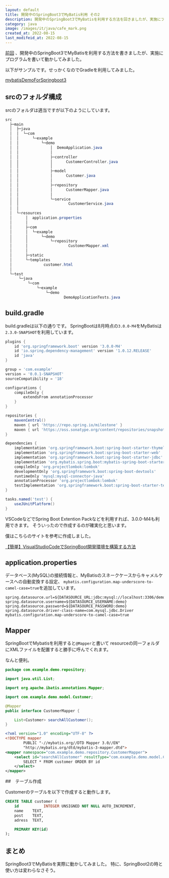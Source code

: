 ```yaml
---
layout: default
title: 開発中のSpringBoot3でMyBatis利用 その2
description: 開発中のSpringBoot3でMyBatisを利用する方法を回きましたが、実施にプログラムを書いて動かしてみました。
category: java
image: /images/it/java/cafe_mark.png
created_at: 2022-08-15
last_modifeid_at: 2022-08-15
---
```


[前回](https://mtaketani113.github.io/it/java/springBoot3WithMyBatis.html)
、開発中のSpringBoot3でMyBatisを利用する方法を書きましたが、実施にプログラムを書いて動かしてみました。

以下がサンプルです。せっかくなのでGradleを利用してみました。

[mybatisDemoForSpringboot3](https://github.com/mtaketani113/mybatisDemoForSpringboot3/tree/0.0.1)

## srcのフォルダ構成
srcのフォルダは適当ですが以下のようにしています。

```Java
src
  ├─main
  │  ├─java
  │  │  └─com
  │  │      └─example
  │  │          └─demo
  │  │              │  DemoApplication.java
  │  │              │
  │  │              ├─controller
  │  │              │      CustomerController.java
  │  │              │
  │  │              ├─model
  │  │              │      Customer.java
  │  │              │
  │  │              ├─repository
  │  │              │      CustomerMapper.java
  │  │              │
  │  │              └─service
  │  │                      CustomerService.java
  │  │
  │  └─resources
  │      │  application.properties
  │      │
  │      ├─com
  │      │  └─example
  │      │      └─demo
  │      │          └─repository
  │      │                  CustomerMapper.xml
  │      │
  │      ├─static
  │      └─templates
  │              customer.html
  │
  └─test
      └─java
          └─com
              └─example
                  └─demo
                          DemoApplicationTests.java
```

## build.gradle

build.gradleは以下の通りです。
SpringBootは8月時点の`3.0.0-M4`をMyBatisは`2.3.0-SNAPSHOT`を利用しています。

```groovy
plugins {
	id 'org.springframework.boot' version '3.0.0-M4'
	id 'io.spring.dependency-management' version '1.0.12.RELEASE'
	id 'java'
}

group = 'com.example'
version = '0.0.1-SNAPSHOT'
sourceCompatibility = '18'

configurations {
	compileOnly {
		extendsFrom annotationProcessor
	}
}

repositories {
	mavenCentral()
	maven { url 'https://repo.spring.io/milestone' }
	maven { url 'https://oss.sonatype.org/content/repositories/snapshots' }
}

dependencies {
	implementation 'org.springframework.boot:spring-boot-starter-thymeleaf'
	implementation 'org.springframework.boot:spring-boot-starter-web'
	implementation 'org.springframework.boot:spring-boot-starter-jdbc'
	implementation 'org.mybatis.spring.boot:mybatis-spring-boot-starter:2.3.0-SNAPSHOT'
	compileOnly 'org.projectlombok:lombok'
	developmentOnly 'org.springframework.boot:spring-boot-devtools'
	runtimeOnly 'mysql:mysql-connector-java'
	annotationProcessor 'org.projectlombok:lombok'
	testImplementation 'org.springframework.boot:spring-boot-starter-test'
}

tasks.named('test') {
	useJUnitPlatform()
}
```

VSCodeなどでSpring Boot Extention Packなどを利用すれば、3.0.0-M4も利用できます。
そういったので作成するのが確実化と思います。

僕はこちらのサイトを参考に作成しました。

[【簡単】VisualStudioCodeでSpringBoot開発環境を構築する方法](https://blackbird-blog.com/vsc-springboot-start)

## application.properties

データベース(MySQL)の接続情報と、MyBatisのスネークケースからキャメルケースへの自動変換する設定、
`mybatis.configuration.map-underscore-to-camel-case=true`を追加しています。

```
spring.datasource.url=${DATASOURCE_URL:jdbc:mysql://localhost:3306/demo}
spring.datasource.username=${DATASOURCE_USERNAME:demo}
spring.datasource.password=${DATASOURCE_PASSWORD:demo}
spring.datasource.driver-class-name=com.mysql.jdbc.Driver
mybatis.configuration.map-underscore-to-camel-case=true
```

## Mapper

SpringBootでMybatisを利用すると`@Mapper`と書いて
resourceの同一フォルダにXMLファイルを配置すると勝手に呼んでくれます。

なんと便利。

```Java
package com.example.demo.repository;

import java.util.List;

import org.apache.ibatis.annotations.Mapper;

import com.example.demo.model.Customer;

@Mapper
public interface CustomerMapper {

    List<Customer> searchAllCustomer();
}
```

```Xml
<?xml version="1.0" encoding="UTF-8" ?>
<!DOCTYPE mapper
        PUBLIC "-//mybatis.org//DTD Mapper 3.0//EN"
        "http://mybatis.org/dtd/mybatis-3-mapper.dtd">
<mapper namespace="com.example.demo.repository.CustomerMapper">
    <select id="searchAllCustomer" resultType="com.example.demo.model.Customer">
        SELECT * FROM customer ORDER BY id
    </select>
</mapper>
```

##　テーブル作成

Customerのテーブルを以下で作成すると動作します。

```Sql
CREATE TABLE customer (
    id           INTEGER UNSIGNED NOT NULL AUTO_INCREMENT,
    name    TEXT,
    post    TEXT,
    adress  TEXT,

    PRIMARY KEY(id)
);
```

## まとめ

SpringBoot3でMyBatisを実際に動かしてみました。
特に、SpringBoot2の時と使い方は変わらなさそう。